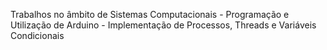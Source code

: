 Trabalhos no âmbito de Sistemas Computacionais - Programação e Utilização de Arduino - Implementação de Processos, Threads e Variáveis Condicionais 

